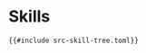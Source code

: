 
<style type="text/css">
.content main {
  /* margin: 0px auto; */
  /* max-width: 800px; */
  margin-inline-start: revert !important;
  margin-inline-end: revert !important;
}
</style>


# Skills

```skill-tree
{{#include src-skill-tree.toml}}
```
